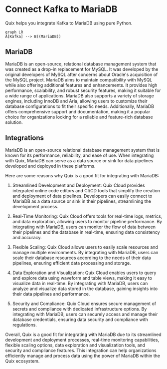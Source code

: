 # Connect Kafka to MariaDB

Quix helps you integrate Kafka to MariaDB using pure Python.

```mermaid
graph LR
A[Kafka] --> B((MariaDB))
```

## MariaDB

MariaDB is an open-source, relational database management system that was created as a drop-in replacement for MySQL. It was developed by the original developers of MySQL after concerns about Oracle's acquisition of the MySQL project. MariaDB aims to maintain compatibility with MySQL while also offering additional features and enhancements. It provides high performance, scalability, and robust security features, making it suitable for a wide range of applications. MariaDB also supports a variety of storage engines, including InnoDB and Aria, allowing users to customize their database configurations to fit their specific needs. Additionally, MariaDB offers comprehensive support and documentation, making it a popular choice for organizations looking for a reliable and feature-rich database solution.

## Integrations

MariaDB is an open-source relational database management system that is known for its performance, reliability, and ease of use. When integrating with Quix, MariaDB can serve as a data source or sink for data pipelines developed and deployed in these platforms.

Here are some reasons why Quix is a good fit for integrating with MariaDB:

1. Streamlined Development and Deployment: Quix Cloud provides integrated online code editors and CI/CD tools that simplify the creation and deployment of data pipelines. Developers can easily connect to MariaDB as a data source or sink in their pipelines, streamlining the development process.

2. Real-Time Monitoring: Quix Cloud offers tools for real-time logs, metrics, and data exploration, allowing users to monitor pipeline performance. By integrating with MariaDB, users can monitor the flow of data between their pipelines and the database in real-time, ensuring data consistency and accuracy.

3. Flexible Scaling: Quix Cloud allows users to easily scale resources and manage multiple environments. By integrating with MariaDB, users can scale their database resources according to the needs of their data pipelines, ensuring efficient data processing and storage.

4. Data Exploration and Visualization: Quix Cloud enables users to query and explore data using waveform and table views, making it easy to visualize data in real-time. By integrating with MariaDB, users can analyze and visualize data stored in the database, gaining insights into their data pipelines and performance.

5. Security and Compliance: Quix Cloud ensures secure management of secrets and compliance with dedicated infrastructure options. By integrating with MariaDB, users can securely access and manage their database credentials, ensuring data security and compliance with regulations.

Overall, Quix is a good fit for integrating with MariaDB due to its streamlined development and deployment processes, real-time monitoring capabilities, flexible scaling options, data exploration and visualization tools, and security and compliance features. This integration can help organizations efficiently manage and process data using the power of MariaDB within the Quix ecosystem.

